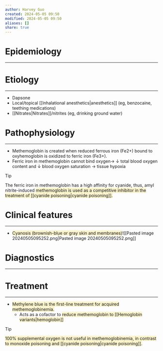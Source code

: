 ```yaml
---
author: Harvey Guo
created: 2024-05-05 09:50
modified: 2024-05-05 09:50
aliases: []
share: true
---
```

# Epidemiology
---


# Etiology
---
- Dapsone
- Local/topical [[Inhalational anesthetics|anesthetics]] (eg, benzocaine, teething medications)
- [[Nitrates|Nitrates]]/nitrites (eg, drinking ground water)

# Pathophysiology
---
- Methemoglobin is created when reduced ferrous iron (Fe2+) bound to oxyhemoglobin is oxidized to ferric iron (Fe3+).
- Ferric iron in methemoglobin cannot bind oxygen→ ↓ total blood oxygen content and ↓ blood oxygen saturation → tissue hypoxia
>[!tip] 
>The ferric iron in methemoglobin has a high affinity for cyanide, thus, amyl nitrite-induced <span style="background:rgba(240, 200, 0, 0.2)">methemoglobin is used as a competitive inhibitor in the treatment of [[cyanide poisoning|cyanide poisoning]].</span>
# Clinical features
---
- <span style="background:rgba(240, 200, 0, 0.2)">Cyanosis (brownish-blue or gray skin and membranes)</span>![[Pasted image 20240505095252.png|Pasted image 20240505095252.png]]

# Diagnostics
---


# Treatment
---
- <span style="background:rgba(240, 200, 0, 0.2)">Methylene blue is the first-line treatment for acquired methemoglobinemia.</span>
	- Acts as a cofactor to <span style="background:rgba(240, 200, 0, 0.2)">reduce methemoglobin to [[Hemoglobin variants|hemoglobin]]</span>

>[!tip] 
><span style="background:rgba(240, 200, 0, 0.2)">100% supplemental oxygen is not useful in methemoglobinemia, in contrast to monoxide poisoning and [[cyanide poisoning|cyanide poisoning]].</span>
